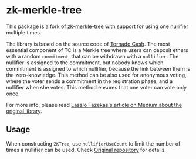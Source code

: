 # zk-merkle-tree

This package is a fork of [zk-merkle-tree](https://github.com/TheBojda/zk-merkle-tree) with support for using one nullifier multiple times.


The library is based on the source code of [Tornado Cash](https://github.com/tornadocash/tornado-core). The most essential component of TC is a Merkle tree where users can deposit ethers with a random `commitment`, that can be withdrawn with a `nullifier`. The nullifier is assigned to the commitment, but nobody knows which commitment is assigned to which nullifier, because the link between them is the zero-knowledge. This method can be also used for anonymous voting, where the voter sends a commitment in the registration phase, and a nullifier when she votes. This method ensures that one voter can vote only once. 

For more info, please read [Laszlo Fazekas's article on Medium about the original library](https://thebojda.medium.com/an-introduction-of-zk-merkle-tree-a-javascript-library-for-anonymous-voting-on-ethereum-using-79caa3415d1e).

## Usage

When constructing `ZKTree`, use `nullifierUseCount` to limit the number of times a nullifier can be used. Check [Original repository](https://github.com/TheBojda/zk-merkle-tree) for details.